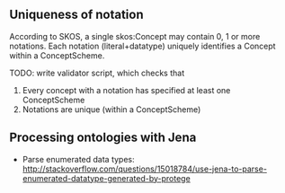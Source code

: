 
Uniqueness of notation
----------------------
According to SKOS, a single skos:Concept may contain 0, 1 or more notations.
Each notation (literal+datatype) uniquely identifies a Concept within a ConceptScheme.

TODO: write validator script, which checks that 
1. Every concept with a notation has specified at least one ConceptScheme
2. Notations are unique (within a ConceptScheme)

Processing ontologies with Jena
-------------------------------

* Parse enumerated data types: http://stackoverflow.com/questions/15018784/use-jena-to-parse-enumerated-datatype-generated-by-protege
